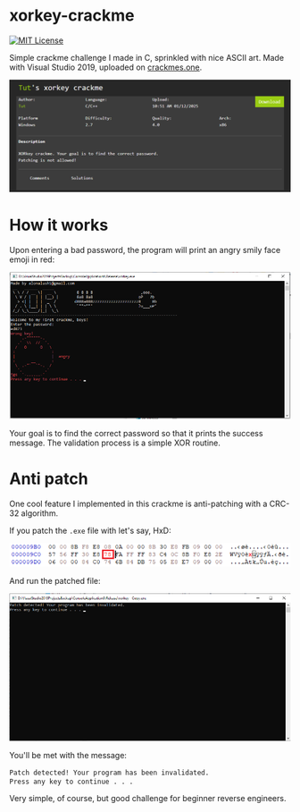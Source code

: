 # xorkey-crackme

[![MIT License](https://img.shields.io/badge/License-MIT-green.svg)](https://choosealicense.com/licenses/mit/)

Simple crackme challenge I made in C, sprinkled with nice ASCII art. Made with Visual Studio 2019, uploaded on [crackmes.one](https://crackmes.one/crackme/67839eb34d850ac5f7dc50bd).

![crackmes.one post](crackmesone-post.png)

# How it works

Upon entering a bad password, the program will print an angry smily face emoji in red:

![program example](overview.png)

Your goal is to find the correct password so that it prints the success message. The validation process is a simple XOR routine.

# Anti patch

One cool feature I implemented in this crackme is anti-patching with a CRC-32 algorithm.

If you patch the `.exe` file with let's say, HxD:

![patching with HxD](patch.png)

And run the patched file:

![running the patched file](invalidation.png)

You'll be met with the message: 

```
Patch detected! Your program has been invalidated.
Press any key to continue . . .
```

Very simple, of course, but good challenge for beginner reverse engineers.



